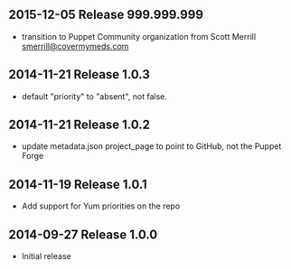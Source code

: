 ## 2015-12-05 Release 999.999.999

* transition to Puppet Community organization from Scott Merrill <smerrill@covermymeds.com>


## 2014-11-21 Release 1.0.3

* default "priority" to "absent", not false.


## 2014-11-21 Release 1.0.2

* update metadata.json project_page to point to GitHub, not the Puppet Forge


## 2014-11-19 Release 1.0.1

* Add support for Yum priorities on the repo


## 2014-09-27 Release 1.0.0

* Initial release
